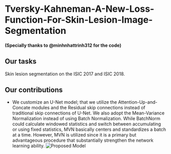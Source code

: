 # Tversky-Kahneman-A-New-Loss-Function-For-Skin-Lesion-Image-Segmentation
#### (Specially thanks to @minhnhattrinh312 for the code)
## Our tasks
Skin lesion segmentation on the ISIC 2017 and ISIC 2018.
## Our contributions
* We customize an U-Net model; that we utilize the Attention-Up-and-Concate modules and the Residual skip connections instead of traditional skip connections of U-Net. We also adopt the Mean-Variance Normalization instead of using Batch Normalization. While BatchNorm could calculate windowed statistics and switch between accumulating or using fixed statistics, MVN basically centers and standardizes a batch at a time. However, MVN is utilized since it is a primary but advantageous procedure that substantially strengthen the network learning ability.
![Proposed Model](https://github.com/tswizzle141/Tversky-Kahneman-A-New-Loss-Function-For-Skin-Lesion-Image-Segmentation/blob/main/1.jpg)
